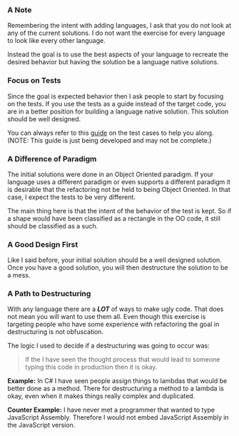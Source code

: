 <!--bl
(filemeta
    (title "Adding a language"))
/bl-->

### A Note

Remembering the intent with adding languages, I ask that you do not look at any of the current solutions. I do not want the exercise for every language to look like every other language.

Instead the goal is to use the best aspects of your language to recreate the desired behavior but having the solution be a language native solutions.

### Focus on Tests

Since the goal is expected behavior then I ask people to start by focusing on the tests. If you use the tests as a guide instead of the target code, you are in a better position for building a language native solution. This solution should be well designed.

You can always refer to this [guide](./test_cases.md) on the test cases to help you along. (NOTE: This guide is just being developed and may not be complete.)

### A Difference of Paradigm

The initial solutions were done in an Object Oriented paradigm. If your language uses a different paradigm or even supports a different paradigm it is desirable that the refactoring not be held to being Object Oriented. In that case, I expect the tests to be very different.

The main thing here is that the intent of the behavior of the test is kept. So if a shape would have been classified as a rectangle in the OO code, it still should be classified as a such.

### A Good Design First

Like I said before, your initial solution should be a well designed solution. Once you have a good solution, you will then destructure the solution to be a mess.

### A Path to Destructuring

With any language there are a **_LOT_** of ways to make ugly code. That does not mean you will want to use them all. Even though this exercise is targeting people who have some experience with refactoring the goal in destructuring is not obfuscation.

The logic I used to decide if a destructuring was going to occur was:

> If the I have seen the thought process that would lead to someone typing this code in production then it is okay.

**Example:** In C# I have seen people assign things to lambdas that would be better done as a method. There for destructuring a method to a lambda is okay, even when it makes things really complex and duplicated.

**Counter Example:** I have never met a programmer that wanted to type JavaScript Assembly. Therefore I would not embed JavaScript Assembly in the JavaScript version.